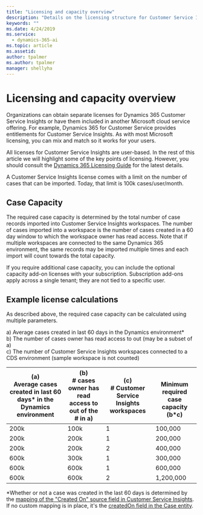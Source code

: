 ```yaml
---
title: "Licensing and capacity overview"
description: "Details on the licensing structure for Customer Service Insights."
keywords: ""
ms.date: 4/24/2019
ms.service:
  - dynamics-365-ai
ms.topic: article
ms.assetid: 
author: tpalmer
ms.author: tpalmer
manager: shellyha
---
```


# Licensing and capacity overview

Organizations can obtain separate licenses for Dynamics 365 Customer Service Insights or have them included in another Microsoft cloud service offering. For example, Dynamics 365 for Customer Service provides entitlements for Customer Service Insights. As with most Microsoft licensing, you can mix and match so it works for your users.

All licenses for Customer Service Insights are user-based. In the rest of this article we will highlight some of the key points of licensing. However, you should consult the [Dynamics 365 Licensing Guide](https://go.microsoft.com/fwlink/?LinkId=866544) for the latest details. 

A Customer Service Insights license comes with a limit on the number of cases that can be imported. Today, that limit is 100k cases/user/month. 

## Case Capacity

The required case capacity is determined by the total number of case records imported into Customer Service Insights workspaces. The number of cases imported into a workspace is the number of cases created in a 60 day window to which the workspace owner has read access. Note that if multiple workspaces are connected to the same Dynamics 365 environment, the same records may be imported multiple times and each import will count towards the total capacity.

If you require additional case capacity, you can include the optional capacity add-on licenses with your subscription. Subscription add-ons apply across a single tenant; they are not tied to a specific user. 

## Example license calculations

As described above, the required case capacity can be calculated using multiple parameters. 

a) Average cases created in last 60 days in the Dynamics environment*  
b) The number of cases owner has read access to out (may be a subset of a)  
c) The number of Customer Service Insights workspaces connected to a CDS environment (sample workspace is not counted)  

| (a) <br> Average cases created in last 60 days* in the Dynamics environment	| (b) <br> # cases owner has read access to out of the # in a)	| (c) <br> # Customer Service Insights workspaces	| <br> Minimum required case capacity (b*c)|
|--|--|--|--|
|200k	|100k	|1	|100,000|
|200k	|200k	|1	|200,000|
|200k	|200k	|2	|400,000|
|600k	|300k	|1	|300,000|
|600k	|600k	|1	|600,000|
|600k	|600k	|2	|1,200,000|



*Whether or not a case was created in the last 60 days is determined by the [mapping of the "Created On" source field in Customer Service Insights](map-data.md).    
If no custom mapping is in place, it's the [createdOn field in the Case entity](https://docs.microsoft.com/common-data-model/schema/core/applicationcommon/foundationcommon/crmcommon/service/case#createdOn).